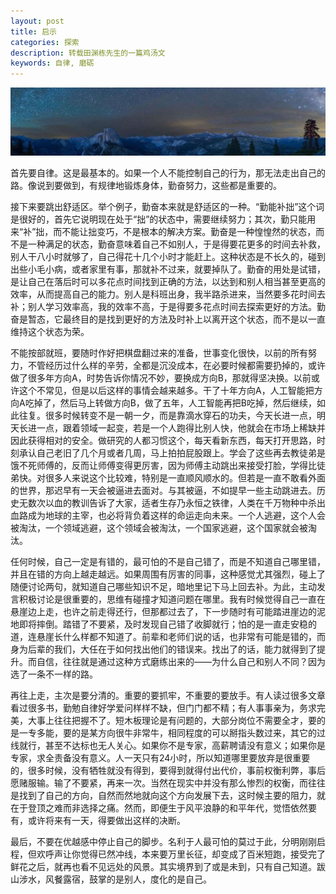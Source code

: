 ```yaml
---
layout: post
title: 启示
categories: 探索
description: 转载田渊栋先生的一篇鸡汤文
keywords: 自律, 磨砺
---
```


![封面](https://raw.githubusercontent.com/alienxcn/alienxcn.github.io/master/images/discovery/1.jpeg)

首先要自律。这是最基本的。如果一个人不能控制自己的行为，那无法走出自己的路。像说到要做到，有规律地锻炼身体，勤奋努力，这些都是重要的。

接下来要跳出舒适区。举个例子，勤奋本来就是舒适区的一种。“勤能补拙”这个词是很好的，首先它说明现在处于“拙”的状态中，需要继续努力；其次，勤只能用来“补”拙，而不能让拙变巧，不是根本的解决方案。勤奋是一种惶惶然的状态，而不是一种满足的状态，勤奋意味着自己不如别人，于是得要花更多的时间去补救，别人干八小时就够了，自己得花十几个小时才能赶上。这种状态是不长久的，碰到出些小毛小病，或者家里有事，那就补不过来，就要掉队了。勤奋的用处是试错，是让自己在落后时可以多花点时间找到正确的方法，以达到和别人相当甚至更高的效率，从而提高自己的能力。别人是科班出身，我半路杀进来，当然要多花时间去补；别人学习效率高，我的效率不高，于是得要多花点时间去探索更好的方法。勤奋是暂态，它最终目的是找到更好的方法及时补上以离开这个状态，而不是以一直维持这个状态为荣。

不能按部就班，要随时作好把棋盘翻过来的准备，世事变化很快，以前的所有努力，不管经历过什么样的辛劳，全都是沉没成本，在必要时候都需要扔掉的，或许做了很多年方向A，时势告诉你情况不妙，要换成方向B，那就得坚决换。以前或许这个不常见，但是以后这样的事情会越来越多。干了十年方向A，人工智能把方向A吃掉了，然后马上转做方向B，做了五年，人工智能再把B吃掉，然后继续，如此往复。很多时候转变不是一朝一夕，而是靠滴水穿石的功夫，今天长进一点，明天长进一点，跟着领域一起变，若是一个人跑得比别人快，他就会在市场上稀缺并因此获得相对的安全。做研究的人都习惯这个，每天看新东西，每天打开思路，时刻承认自己老旧了几个月或者几周，马上拍拍屁股跟上。学会了这些再去教徒弟是饿不死师傅的，反而让师傅变得更厉害，因为师傅主动跳出来接受打脸，学得比徒弟快。对很多人来说这个比较难，特别是一直顺风顺水的。但若是一直不敢看外面的世界，那迟早有一天会被逼进去面对。与其被逼，不如提早一些主动跳进去。历史无数次以血的教训告诉了大家，适者生存乃永恒之铁律，人类在千万物种中杀出血路成为地球的主宰，也必将背负着这样的命运走向未来。一个人逃避，这个人会被淘汰，一个领域逃避，这个领域会被淘汰，一个国家逃避，这个国家就会被淘汰。

任何时候，自己一定是有错的，最可怕的不是自己错了，而是不知道自己哪里错，并且在错的方向上越走越远。如果周围有厉害的同事，这种感觉尤其强烈，碰上了随便讨论两句，就知道自己哪些知识不足，暗地里记下马上回去补。为此，主动发言积极讨论是很重要的，思维有碰撞才知道问题在哪里。我有时候觉得自己一直在悬崖边上走，也许之前走得还行，但那都过去了，下一步随时有可能踏进崖边的泥地即将摔倒。踏错了不要紧，及时发现自己错了收脚就行；怕的是一直走安稳的道，连悬崖长什么样都不知道了。前辈和老师们说的话，也非常有可能是错的，而身为后辈的我们，大任在于如何找出他们的错误来。找出了的话，能力就得到了提升。而自信，往往就是通过这种方式磨练出来的——为什么自己和别人不同？因为选了一条不一样的路。

再往上走，主次是要分清的。重要的要抓牢，不重要的要放手。有人读过很多文章看过很多书，勤勉自律好学爱问样样不缺，但门门都不精；有人事事亲为，务求完美，大事上往往把握不了。短木板理论是有问题的，大部分岗位不需要全才，要的是一专多能，要的是某方向很牛非常牛，相同程度的可以掰指头数过来，其它的过线就行，甚至不达标也无人关心。如果你不是专家，高薪聘请没有意义；如果你是专家，求全责备没有意义。人一天只有24小时，所以知道哪里要放弃是很重要的，很多时候，没有牺牲就没有得到，要得到就得付出代价，事前权衡利弊，事后愿赌服输。输了不要紧，再来一次。当然在现实中并没有那么惨烈的权衡，而往往是找到了自己的方向，自然而然地就向这个方向发展下去，这时候主要的阻力，就在于登顶之难而非选择之痛。然而，即便生于风平浪静的和平年代，觉悟依然要有，或许将来有一天，得要做出这样的决断。

最后，不要在优越感中停止自己的脚步。名利于人最可怕的莫过于此，分明刚刚启程，但欢呼声让你觉得已然冲线，本来要万里长征，却变成了百米短跑，接受完了鲜花之后，就再也看不见远处的风景。其实境界到了或是未到，只有自己知道。跋山涉水，风餐露宿，鼓掌的是别人，度化的是自己。
